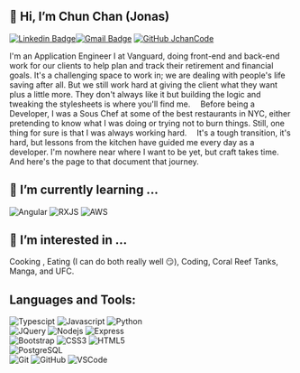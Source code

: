## 👋 Hi, I’m Chun Chan (Jonas)
 [![Linkedin Badge](https://img.shields.io/badge/-jonaschan-blue?style=flat&logo=linkedin)](https://www.linkedin.com/in/jonaschan/)[![Gmail Badge](https://img.shields.io/badge/-JChanCode@gmail.com-c14438?style=flat-square&logo=Gmail&logoColor=white&link=mailto:JChanCode@gmail.com)](mailto:JChanCode@gmail.com)
 [![GitHub JchanCode](https://img.shields.io/github/followers/JchanCode?label=follow&style=social)](https://github.com/JchanCode)
 

I'm an Application Engineer I at Vanguard, doing front-end and back-end work for our clients to help plan and track their retirement and financial goals. It's a challenging space to work in; we are dealing with people's life saving after all. But we still work hard at giving the client what they want plus a little more. They don't always like it but building the logic and tweaking the stylesheets is where you'll find me.
 Before being a Developer, I was a Sous Chef at some of the best restaurants in NYC, either pretending to know what I was doing or trying not to burn things. Still, one thing for sure is that I was always working hard.
 It's a tough transition, it's hard, but lessons from the kitchen have guided me every day as a developer. I'm nowhere near where I want to be yet, but craft takes time. And here's the page to that document that journey.


## 🌱 I’m currently learning ...
![Angular](https://img.shields.io/badge/-ANGULAR-black?style=flat-square&logo=angular)
![RXJS](https://img.shields.io/badge/-Rxjs-black?style=flat-square&logo=rxjs)
![AWS](https://img.shields.io/badge/-AWS-red)

## 👀 I’m interested in ...
Cooking , Eating (I can do both really well :smirk:), Coding, Coral Reef Tanks, Manga, and UFC.

## Languages and Tools:
  ![Typescipt](https://img.shields.io/badge/-typescript-black?style=flat-square&logo=typescript) 
  ![Javascript](https://img.shields.io/badge/JavaScript-323330?style=for-the-badge&logo=javascript&logoColor=F7DF1E)
  ![Python](https://img.shields.io/badge/-Python-black?style=flat-square&logo=python)
<br>
  ![JQuery](http://img.shields.io/badge/-JQuery-black?style=flat-square&logo=jquery)
  ![Nodejs](https://img.shields.io/badge/-NodeJS-black?style=flat-square&logo=Node.js)
  ![Express](https://img.shields.io/badge/-Express-black?style=flat-square&logo=express)
<br>
  ![Bootstrap](https://img.shields.io/badge/-Bootstrap-563D7C?style=flat-square&logo=bootstrap)
  ![CSS3](https://img.shields.io/badge/-CSS3-1572B6?style=flat-square&logo=css3)
  ![HTML5](https://img.shields.io/badge/-HTML5-E34F26?style=flat-square&logo=html5&logoColor=white)
<br>
  ![PostgreSQL](http://img.shields.io/badge/-PostgreSQL-black?style=flat-square&logo=postgresql)
<br>
  ![Git](https://img.shields.io/badge/-Git-black?style=flat-square&logo=git)
  ![GitHub](https://img.shields.io/badge/-GitHub-181717?style=flat-square&logo=github)
  ![VSCode](https://img.shields.io/badge/-VS_Code-007ACC?style=flat-square&logo=visual-studio-code)  
<!---
JchanCode/JchanCode is a ✨ special ✨ repository because its `README.md` (this file) appears on your GitHub profile.
You can click the Preview link to take a look at your changes.
--->

